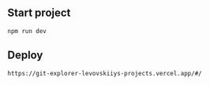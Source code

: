 ## Start project

```
npm run dev
```

## Deploy

```
https://git-explorer-levovskiiys-projects.vercel.app/#/
```
